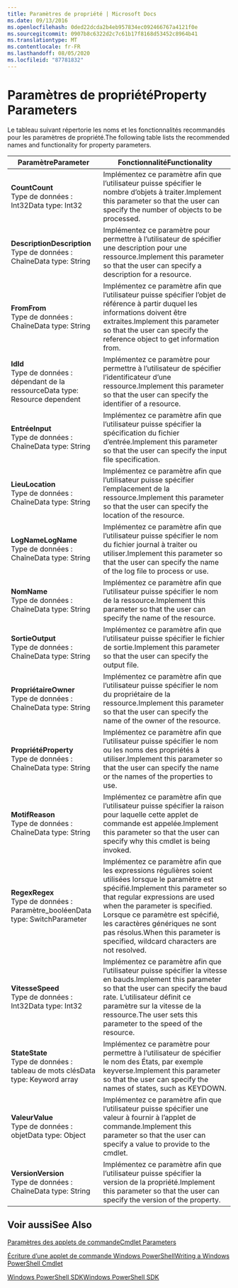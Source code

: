 ```yaml
---
title: Paramètres de propriété | Microsoft Docs
ms.date: 09/13/2016
ms.openlocfilehash: 0ded22dcda2b4eb957834ec092466767a4121f0e
ms.sourcegitcommit: 0907b8c6322d2c7c61b17f8168d53452c8964b41
ms.translationtype: MT
ms.contentlocale: fr-FR
ms.lasthandoff: 08/05/2020
ms.locfileid: "87781832"
---
```

# <a name="property-parameters"></a><span data-ttu-id="531cb-102">Paramètres de propriété</span><span class="sxs-lookup"><span data-stu-id="531cb-102">Property Parameters</span></span>

<span data-ttu-id="531cb-103">Le tableau suivant répertorie les noms et les fonctionnalités recommandés pour les paramètres de propriété.</span><span class="sxs-lookup"><span data-stu-id="531cb-103">The following table lists the recommended names and functionality for property parameters.</span></span>

|<span data-ttu-id="531cb-104">Paramètre</span><span class="sxs-lookup"><span data-stu-id="531cb-104">Parameter</span></span>|<span data-ttu-id="531cb-105">Fonctionnalité</span><span class="sxs-lookup"><span data-stu-id="531cb-105">Functionality</span></span>|
|---|---|
|<span data-ttu-id="531cb-106">**Count**</span><span class="sxs-lookup"><span data-stu-id="531cb-106">**Count**</span></span><br><span data-ttu-id="531cb-107">Type de données : Int32</span><span class="sxs-lookup"><span data-stu-id="531cb-107">Data type: Int32</span></span>|<span data-ttu-id="531cb-108">Implémentez ce paramètre afin que l’utilisateur puisse spécifier le nombre d’objets à traiter.</span><span class="sxs-lookup"><span data-stu-id="531cb-108">Implement this parameter so that the user can specify the number of objects to be processed.</span></span>|
|<span data-ttu-id="531cb-109">**Description**</span><span class="sxs-lookup"><span data-stu-id="531cb-109">**Description**</span></span><br><span data-ttu-id="531cb-110">Type de données : Chaîne</span><span class="sxs-lookup"><span data-stu-id="531cb-110">Data type: String</span></span>|<span data-ttu-id="531cb-111">Implémentez ce paramètre pour permettre à l’utilisateur de spécifier une description pour une ressource.</span><span class="sxs-lookup"><span data-stu-id="531cb-111">Implement this parameter so that the user can specify a description for a resource.</span></span>|
|<span data-ttu-id="531cb-112">**From**</span><span class="sxs-lookup"><span data-stu-id="531cb-112">**From**</span></span><br><span data-ttu-id="531cb-113">Type de données : Chaîne</span><span class="sxs-lookup"><span data-stu-id="531cb-113">Data type: String</span></span>|<span data-ttu-id="531cb-114">Implémentez ce paramètre afin que l’utilisateur puisse spécifier l’objet de référence à partir duquel les informations doivent être extraites.</span><span class="sxs-lookup"><span data-stu-id="531cb-114">Implement this parameter so that the user can specify the reference object to get information from.</span></span>|
|<span data-ttu-id="531cb-115">**Id**</span><span class="sxs-lookup"><span data-stu-id="531cb-115">**Id**</span></span><br><span data-ttu-id="531cb-116">Type de données : dépendant de la ressource</span><span class="sxs-lookup"><span data-stu-id="531cb-116">Data type: Resource dependent</span></span>|<span data-ttu-id="531cb-117">Implémentez ce paramètre pour permettre à l’utilisateur de spécifier l’identificateur d’une ressource.</span><span class="sxs-lookup"><span data-stu-id="531cb-117">Implement this parameter so that the user can specify the identifier of a resource.</span></span>|
|<span data-ttu-id="531cb-118">**Entrée**</span><span class="sxs-lookup"><span data-stu-id="531cb-118">**Input**</span></span><br><span data-ttu-id="531cb-119">Type de données : Chaîne</span><span class="sxs-lookup"><span data-stu-id="531cb-119">Data type: String</span></span>|<span data-ttu-id="531cb-120">Implémentez ce paramètre afin que l’utilisateur puisse spécifier la spécification du fichier d’entrée.</span><span class="sxs-lookup"><span data-stu-id="531cb-120">Implement this parameter so that the user can specify the input file specification.</span></span>|
|<span data-ttu-id="531cb-121">**Lieu**</span><span class="sxs-lookup"><span data-stu-id="531cb-121">**Location**</span></span><br><span data-ttu-id="531cb-122">Type de données : Chaîne</span><span class="sxs-lookup"><span data-stu-id="531cb-122">Data type: String</span></span>|<span data-ttu-id="531cb-123">Implémentez ce paramètre afin que l’utilisateur puisse spécifier l’emplacement de la ressource.</span><span class="sxs-lookup"><span data-stu-id="531cb-123">Implement this parameter so that the user can specify the location of the resource.</span></span>|
|<span data-ttu-id="531cb-124">**LogName**</span><span class="sxs-lookup"><span data-stu-id="531cb-124">**LogName**</span></span><br><span data-ttu-id="531cb-125">Type de données : Chaîne</span><span class="sxs-lookup"><span data-stu-id="531cb-125">Data type: String</span></span>|<span data-ttu-id="531cb-126">Implémentez ce paramètre afin que l’utilisateur puisse spécifier le nom du fichier journal à traiter ou utiliser.</span><span class="sxs-lookup"><span data-stu-id="531cb-126">Implement this parameter so that the user can specify the name of the log file to process or use.</span></span>|
|<span data-ttu-id="531cb-127">**Nom**</span><span class="sxs-lookup"><span data-stu-id="531cb-127">**Name**</span></span><br><span data-ttu-id="531cb-128">Type de données : Chaîne</span><span class="sxs-lookup"><span data-stu-id="531cb-128">Data type: String</span></span>|<span data-ttu-id="531cb-129">Implémentez ce paramètre afin que l’utilisateur puisse spécifier le nom de la ressource.</span><span class="sxs-lookup"><span data-stu-id="531cb-129">Implement this parameter so that the user can specify the name of the resource.</span></span>|
|<span data-ttu-id="531cb-130">**Sortie**</span><span class="sxs-lookup"><span data-stu-id="531cb-130">**Output**</span></span><br><span data-ttu-id="531cb-131">Type de données : Chaîne</span><span class="sxs-lookup"><span data-stu-id="531cb-131">Data type: String</span></span>|<span data-ttu-id="531cb-132">Implémentez ce paramètre afin que l’utilisateur puisse spécifier le fichier de sortie.</span><span class="sxs-lookup"><span data-stu-id="531cb-132">Implement this parameter so that the user can specify the output file.</span></span>|
|<span data-ttu-id="531cb-133">**Propriétaire**</span><span class="sxs-lookup"><span data-stu-id="531cb-133">**Owner**</span></span><br><span data-ttu-id="531cb-134">Type de données : Chaîne</span><span class="sxs-lookup"><span data-stu-id="531cb-134">Data type: String</span></span>|<span data-ttu-id="531cb-135">Implémentez ce paramètre afin que l’utilisateur puisse spécifier le nom du propriétaire de la ressource.</span><span class="sxs-lookup"><span data-stu-id="531cb-135">Implement this parameter so that the user can specify the name of the owner of the resource.</span></span>|
|<span data-ttu-id="531cb-136">**Propriété**</span><span class="sxs-lookup"><span data-stu-id="531cb-136">**Property**</span></span><br><span data-ttu-id="531cb-137">Type de données : Chaîne</span><span class="sxs-lookup"><span data-stu-id="531cb-137">Data type: String</span></span>|<span data-ttu-id="531cb-138">Implémentez ce paramètre afin que l’utilisateur puisse spécifier le nom ou les noms des propriétés à utiliser.</span><span class="sxs-lookup"><span data-stu-id="531cb-138">Implement this parameter so that the user can specify the name or the names of the properties to use.</span></span>|
|<span data-ttu-id="531cb-139">**Motif**</span><span class="sxs-lookup"><span data-stu-id="531cb-139">**Reason**</span></span><br><span data-ttu-id="531cb-140">Type de données : Chaîne</span><span class="sxs-lookup"><span data-stu-id="531cb-140">Data type: String</span></span>|<span data-ttu-id="531cb-141">Implémentez ce paramètre afin que l’utilisateur puisse spécifier la raison pour laquelle cette applet de commande est appelée.</span><span class="sxs-lookup"><span data-stu-id="531cb-141">Implement this parameter so that the user can specify why this cmdlet is being invoked.</span></span>|
|<span data-ttu-id="531cb-142">**Regex**</span><span class="sxs-lookup"><span data-stu-id="531cb-142">**Regex**</span></span><br><span data-ttu-id="531cb-143">Type de données : Paramètre_booléen</span><span class="sxs-lookup"><span data-stu-id="531cb-143">Data type: SwitchParameter</span></span>|<span data-ttu-id="531cb-144">Implémentez ce paramètre afin que les expressions régulières soient utilisées lorsque le paramètre est spécifié.</span><span class="sxs-lookup"><span data-stu-id="531cb-144">Implement this parameter so that regular expressions are used when the parameter is specified.</span></span> <span data-ttu-id="531cb-145">Lorsque ce paramètre est spécifié, les caractères génériques ne sont pas résolus.</span><span class="sxs-lookup"><span data-stu-id="531cb-145">When this parameter is specified, wildcard characters are not resolved.</span></span>|
|<span data-ttu-id="531cb-146">**Vitesse**</span><span class="sxs-lookup"><span data-stu-id="531cb-146">**Speed**</span></span><br><span data-ttu-id="531cb-147">Type de données : Int32</span><span class="sxs-lookup"><span data-stu-id="531cb-147">Data type: Int32</span></span>|<span data-ttu-id="531cb-148">Implémentez ce paramètre afin que l’utilisateur puisse spécifier la vitesse en bauds.</span><span class="sxs-lookup"><span data-stu-id="531cb-148">Implement this parameter so that the user can specify the baud rate.</span></span> <span data-ttu-id="531cb-149">L’utilisateur définit ce paramètre sur la vitesse de la ressource.</span><span class="sxs-lookup"><span data-stu-id="531cb-149">The user sets this parameter to the speed of the resource.</span></span>|
|<span data-ttu-id="531cb-150">**State**</span><span class="sxs-lookup"><span data-stu-id="531cb-150">**State**</span></span><br><span data-ttu-id="531cb-151">Type de données : tableau de mots clés</span><span class="sxs-lookup"><span data-stu-id="531cb-151">Data type: Keyword array</span></span>|<span data-ttu-id="531cb-152">Implémentez ce paramètre pour permettre à l’utilisateur de spécifier le nom des États, par exemple keyverse.</span><span class="sxs-lookup"><span data-stu-id="531cb-152">Implement this parameter so that the user can specify the names of states, such as KEYDOWN.</span></span>|
|<span data-ttu-id="531cb-153">**Valeur**</span><span class="sxs-lookup"><span data-stu-id="531cb-153">**Value**</span></span><br><span data-ttu-id="531cb-154">Type de données : objet</span><span class="sxs-lookup"><span data-stu-id="531cb-154">Data type: Object</span></span>|<span data-ttu-id="531cb-155">Implémentez ce paramètre afin que l’utilisateur puisse spécifier une valeur à fournir à l’applet de commande.</span><span class="sxs-lookup"><span data-stu-id="531cb-155">Implement this parameter so that the user can  specify a value to provide to the cmdlet.</span></span>|
|<span data-ttu-id="531cb-156">**Version**</span><span class="sxs-lookup"><span data-stu-id="531cb-156">**Version**</span></span><br><span data-ttu-id="531cb-157">Type de données : Chaîne</span><span class="sxs-lookup"><span data-stu-id="531cb-157">Data type: String</span></span>|<span data-ttu-id="531cb-158">Implémentez ce paramètre afin que l’utilisateur puisse spécifier la version de la propriété.</span><span class="sxs-lookup"><span data-stu-id="531cb-158">Implement this parameter so that the user can specify the version of the property.</span></span>|

## <a name="see-also"></a><span data-ttu-id="531cb-159">Voir aussi</span><span class="sxs-lookup"><span data-stu-id="531cb-159">See Also</span></span>

[<span data-ttu-id="531cb-160">Paramètres des applets de commande</span><span class="sxs-lookup"><span data-stu-id="531cb-160">Cmdlet Parameters</span></span>](./cmdlet-parameters.md)

[<span data-ttu-id="531cb-161">Écriture d’une applet de commande Windows PowerShell</span><span class="sxs-lookup"><span data-stu-id="531cb-161">Writing a Windows PowerShell Cmdlet</span></span>](./writing-a-windows-powershell-cmdlet.md)

[<span data-ttu-id="531cb-162">Windows PowerShell SDK</span><span class="sxs-lookup"><span data-stu-id="531cb-162">Windows PowerShell SDK</span></span>](../windows-powershell-reference.md)

